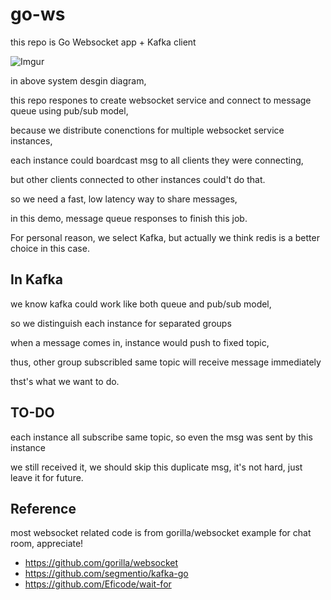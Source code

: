 # go-ws
this repo is Go Websocket app + Kafka client

![Imgur](https://imgur.com/xETCAa2.jpg)

in above system desgin diagram, 

this repo respones to create websocket service and connect to message queue using pub/sub model,

because we distribute conenctions for multiple websocket service instances,

each instance could boardcast msg to all clients they were connecting, 

but other clients connected to other instances could't do that.

so we need a fast, low latency way to share messages,

in this demo, message queue responses to finish this job.

For personal reason, we select Kafka, but actually we think redis is a better choice in this case.


## In Kafka

we know kafka could work like both queue and pub/sub model,

so we distinguish each instance for separated groups

when a message comes in, instance would push to fixed topic,

thus, other group subscribled same topic will receive message immediately

thst's what we want to do.


## TO-DO

each instance all subscribe same topic, so even the msg was sent by this instance

we still received it, we should skip this duplicate msg, it's not hard, just leave it for future.
 

## Reference 
most websocket related code is from gorilla/websocket example for chat room, appreciate!
- https://github.com/gorilla/websocket
- https://github.com/segmentio/kafka-go
- https://github.com/Eficode/wait-for
